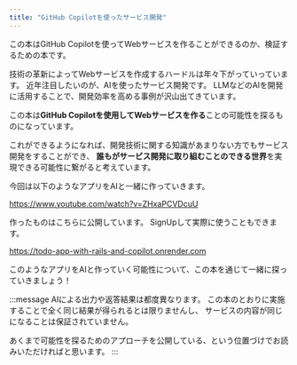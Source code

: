 ```yaml
---
title: "GitHub Copilotを使ったサービス開発"
---
```


この本はGitHub Copilotを使ってWebサービスを作ることができるのか、検証するための本です。

技術の革新によってWebサービスを作成するハードルは年々下がっていっています。
近年注目したいのが、AIを使ったサービス開発です。
LLMなどのAIを開発に活用することで、開発効率を高める事例が沢山出てきています。

この本は**GitHub Copilotを使用してWebサービスを作る**ことの可能性を探るものになっています。

これができるようになれば、開発技術に関する知識があまりない方でもサービス開発をすることができ、
**誰もがサービス開発に取り組むことのできる世界**を実現できる可能性に繋がると考えています。

今回は以下のようなアプリをAIと一緒に作っていきます。

https://www.youtube.com/watch?v=ZHxaPCVDcuU

作ったものはこちらに公開しています。
SignUpして実際に使うこともできます。

https://todo-app-with-rails-and-copilot.onrender.com


このようなアプリをAIと作っていく可能性について、この本を通じて一緒に探っていきましょう！

:::message
AIによる出力や返答結果は都度異なります。
この本のとおりに実施することで全く同じ結果が得られるとは限りませんし、
サービスの内容が同じになることは保証されていません。

あくまで可能性を探るためのアプローチを公開している、という位置づけでお読みいただければと思います。
:::



